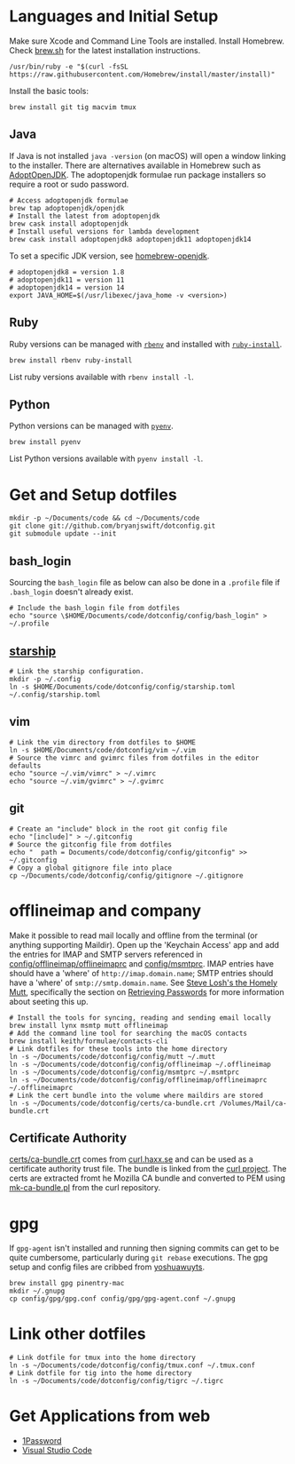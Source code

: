 # Languages and Initial Setup

Make sure Xcode and Command Line Tools are installed. Install Homebrew. Check
[brew.sh][brew] for the latest installation instructions.

    /usr/bin/ruby -e "$(curl -fsSL https://raw.githubusercontent.com/Homebrew/install/master/install)"

Install the basic tools:

    brew install git tig macvim tmux

[brew]: https://brew.sh

## Java

If Java is not installed `java -version` (on macOS) will open a window linking
to the installer. There are alternatives available in Homebrew such as
[AdoptOpenJDK][adoptopenjdk]. The adoptopenjdk formulae run package installers
so require a root or sudo password.

    # Access adoptopenjdk formulae
    brew tap adoptopenjdk/openjdk
    # Install the latest from adoptopenjdk
    brew cask install adoptopenjdk
    # Install useful versions for lambda development
    brew cask install adoptopenjdk8 adoptopenjdk11 adoptopenjdk14

[adoptopenjdk]: https://adoptopenjdk.net

To set a specific JDK version, see [homebrew-openjdk][homebrew-openjdk].

    # adoptopenjdk8 = version 1.8
    # adoptopenjdk11 = version 11
    # adoptopenjdk14 = version 14
    export JAVA_HOME=$(/usr/libexec/java_home -v <version>)

[homebrew-openjdk]: https://github.com/AdoptOpenJDK/homebrew-openjdk

## Ruby

Ruby versions can be managed with [`rbenv`][rbenv] and installed with
[`ruby-install`][ruby-install].

    brew install rbenv ruby-install

List ruby versions available with `rbenv install -l`.

[rbenv]: https://github.com/rbenv/rbenv
[ruby-install]: https://github.com/postmodern/ruby-install

## Python

Python versions can be managed with [`pyenv`][pyenv].

    brew install pyenv

List Python versions available with `pyenv install -l`.

[pyenv]: https://github.com/pyenv/pyenv

# Get and Setup dotfiles

    mkdir -p ~/Documents/code && cd ~/Documents/code
    git clone git://github.com/bryanjswift/dotconfig.git
    git submodule update --init

## bash_login

Sourcing the `bash_login` file as below can also be done in a `.profile` file
if `.bash_login` doesn't already exist.

    # Include the bash_login file from dotfiles
    echo "source \$HOME/Documents/code/dotconfig/config/bash_login" > ~/.profile

## [starship](https://starship.rs)

    # Link the starship configuration.
    mkdir -p ~/.config
    ln -s $HOME/Documents/code/dotconfig/config/starship.toml ~/.config/starship.toml

## vim

    # Link the vim directory from dotfiles to $HOME
    ln -s $HOME/Documents/code/dotconfig/vim ~/.vim
    # Source the vimrc and gvimrc files from dotfiles in the editor defaults
    echo "source ~/.vim/vimrc" > ~/.vimrc
    echo "source ~/.vim/gvimrc" > ~/.gvimrc

## git

    # Create an "include" block in the root git config file
    echo "[include]" > ~/.gitconfig
    # Source the gitconfig file from dotfiles
    echo "  path = Documents/code/dotconfig/config/gitconfig" >> ~/.gitconfig
    # Copy a global gitignore file into place
    cp ~/Documents/code/dotconfig/config/gitignore ~/.gitignore

# offlineimap and company

Make it possible to read mail locally and offline from the terminal (or
anything supporting Maildir). Open up the 'Keychain Access' app and add the
entries for IMAP and SMTP servers referenced in
[config/offlineimap/offlineimaprc](config/offlineimap/offlineimaprc) and
[config/msmtprc](config/msmtprc). IMAP entries have should have a 'where' of
`http://imap.domain.name`; SMTP entries should have a 'where' of
`smtp://smtp.domain.name`. See [Steve Losh's the Homely
Mutt](http://stevelosh.com/blog/2012/10/the-homely-mutt/), specifically the
section on [Retrieving
Passwords](http://stevelosh.com/blog/2012/10/the-homely-mutt/#retrieving-passwords)
for more information about seeting this up.

    # Install the tools for syncing, reading and sending email locally
    brew install lynx msmtp mutt offlineimap
    # Add the command line tool for searching the macOS contacts
    brew install keith/formulae/contacts-cli
    # Link dotfiles for these tools into the home directory
    ln -s ~/Documents/code/dotconfig/config/mutt ~/.mutt
    ln -s ~/Documents/code/dotconfig/config/offlineimap ~/.offlineimap
    ln -s ~/Documents/code/dotconfig/config/msmtprc ~/.msmtprc
    ln -s ~/Documents/code/dotconfig/config/offlineimap/offlineimaprc ~/.offlineimaprc
    # Link the cert bundle into the volume where maildirs are stored
    ln -s ~/Documents/code/dotconfig/certs/ca-bundle.crt /Volumes/Mail/ca-bundle.crt

## Certificate Authority

[certs/ca-bundle.crt](certs/ca-bundle.crt) comes from
[curl.haxx.se][cabundle] and can be used as a certificate authority
trust file. The bundle is linked from the [curl project][curl]. The certs
are extracted fromt he Mozilla CA bundle and converted to PEM using
[mk-ca-bundle.pl][mkbundle] from the curl repository.

[cabundle]: https://curl.haxx.se/docs/caextract.html
[curl]: http://curl.haxx.se/docs/caextract.html
[mkbundle]: https://github.com/bagder/curl/blob/master/lib/mk-ca-bundle.pl

# gpg

If `gpg-agent` isn't installed and running then signing commits can get to be
quite cumbersome, particularly during `git rebase` executions. The gpg setup
and config files are cribbed from [yoshuawuyts][yoshuawuyts-gpg].

    brew install gpg pinentry-mac
    mkdir ~/.gnupg
    cp config/gpg/gpg.conf config/gpg/gpg-agent.conf ~/.gnupg

[yoshuawuyts-gpg]: https://gist.github.com/yoshuawuyts/69f25b0384d41b46a126f9b42d1f9db2

# Link other dotfiles

    # Link dotfile for tmux into the home directory
    ln -s ~/Documents/code/dotconfig/config/tmux.conf ~/.tmux.conf
    # Link dotfile for tig into the home directory
    ln -s ~/Documents/code/dotconfig/config/tigrc ~/.tigrc

# Get Applications from web

* [1Password](https://agilebits.com/downloads)
* [Visual Studio Code](https://code.visualstudio.com)
